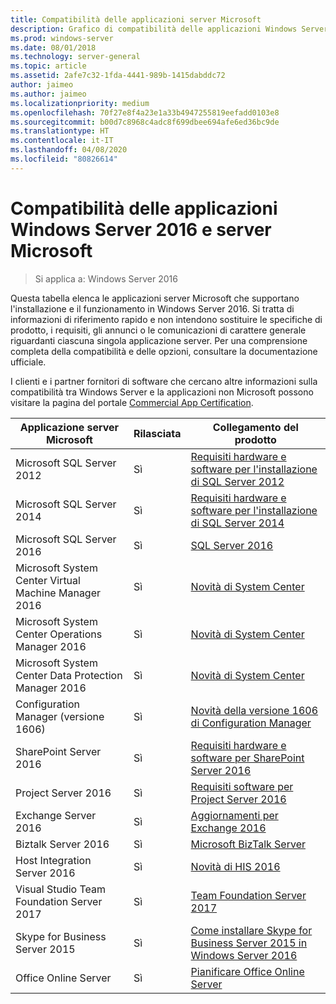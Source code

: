 ```yaml
---
title: Compatibilità delle applicazioni server Microsoft
description: Grafico di compatibilità delle applicazioni Windows Server 2016 e server Microsoft.
ms.prod: windows-server
ms.date: 08/01/2018
ms.technology: server-general
ms.topic: article
ms.assetid: 2afe7c32-1fda-4441-989b-1415dabddc72
author: jaimeo
ms.author: jaimeo
ms.localizationpriority: medium
ms.openlocfilehash: 70f27e8f4a23e1a33b4947255819eefadd0103e8
ms.sourcegitcommit: b00d7c8968c4adc8f699dbee694afe6ed36bc9de
ms.translationtype: HT
ms.contentlocale: it-IT
ms.lasthandoff: 04/08/2020
ms.locfileid: "80826614"
---
```

# <a name="windows-server-2016-and-microsoft-server-application-compatibility"></a>Compatibilità delle applicazioni Windows Server 2016 e server Microsoft

>Si applica a: Windows Server 2016

Questa tabella elenca le applicazioni server Microsoft che supportano l'installazione e il funzionamento in Windows Server 2016. Si tratta di informazioni di riferimento rapido e non intendono sostituire le specifiche di prodotto, i requisiti, gli annunci o le comunicazioni di carattere generale riguardanti ciascuna singola applicazione server. Per una comprensione completa della compatibilità e delle opzioni, consultare la documentazione ufficiale.

I clienti e i partner fornitori di software che cercano altre informazioni sulla compatibilità tra Windows Server e la applicazioni non Microsoft possono visitare la pagina del portale [Commercial App Certification](https://commercialappcertification.microsoft.com/).

|Applicazione server Microsoft|    Rilasciata|    Collegamento del prodotto|
|-------------------------------------|--------------------------------------------|-------------------|
|Microsoft SQL Server 2012|Sì| [Requisiti hardware e software per l'installazione di SQL Server 2012](https://msdn.microsoft.com/library/ms143506(v=sql.110).aspx)|
|Microsoft SQL Server 2014|Sì|[Requisiti hardware e software per l'installazione di SQL Server 2014](https://msdn.microsoft.com/library/ms143506(SQL.120).aspx)|
|Microsoft SQL Server 2016|    Sì|    [SQL Server 2016](https://www.microsoft.com/cloud-platform/sql-server)| 
|Microsoft System Center Virtual Machine Manager 2016|    Sì|    [Novità di System Center](https://technet.microsoft.com/system-center-docs/get-started/what-s-new-in-system-center)|
|Microsoft System Center Operations Manager 2016|    Sì|    [Novità di System Center](https://technet.microsoft.com/system-center-docs/get-started/what-s-new-in-system-center)|
|Microsoft System Center Data Protection Manager 2016|    Sì|    [Novità di System Center](https://technet.microsoft.com/system-center-docs/get-started/what-s-new-in-system-center)|
|Configuration Manager (versione 1606)|    Sì|    [Novità della versione 1606 di Configuration Manager](https://technet.microsoft.com/library/mt752488.aspx)|  
|SharePoint Server 2016|    Sì|    [Requisiti hardware e software per SharePoint Server 2016](https://technet.microsoft.com/library/cc262485(v=office.16).aspx)|
|Project Server 2016|    Sì|    [Requisiti software per Project Server 2016](https://technet.microsoft.com/library/ee683978(v=office.16).aspx)|
|Exchange Server 2016|    Sì|    [Aggiornamenti per Exchange 2016](https://technet.microsoft.com/library/jj907309(v=exchg.160).aspx)| 
|Biztalk Server 2016|    Sì|    [Microsoft BizTalk Server](https://www.microsoft.com/cloud-platform/biztalk)|
|Host Integration Server 2016|    Sì|    [Novità di HIS 2016](https://msdn.microsoft.com/library/mt670807.aspx)|
|Visual Studio Team Foundation Server 2017|    Sì|    [Team Foundation Server 2017](https://www.visualstudio.com/news/releasenotes/tfs2017-relnotes)| 
|Skype for Business Server 2015|    Sì|    [Come installare Skype for Business Server 2015 in Windows Server 2016](https://support.microsoft.com/en-gb/help/4015888/how-to-install-skype-for-business-server-2015-on-windows-server-2016)|
|Office Online Server|   Sì|  [Pianificare Office Online Server](https://technet.microsoft.com/library/jj219435(v=office.16).aspx)|


